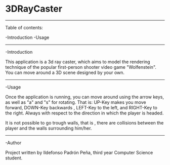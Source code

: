 # 3DRayCaster
---------------------------------------------------------------------------------------------
Table of contents:

-Introduction
-Usage

---------------------------------------------------------------------------------------------
-Introduction

This application is a 3d ray caster, which aims to model the rendering technique 
of the popular first-person shooter video game "Wolfenstein". You can move around 
a 3D scene designed by your own.

---------------------------------------------------------------------------------------------
-Usage

Once the application is running, you can move around using the arrow keys, as well 
as "a" and "s" for rotating. That is: UP-Key makes you move forward, DOWN-Key backwards 
, LEFT-Key to the left, and RIGHT-Key to the right. Always with respect to the direction 
in which the player is headed.

It is not possible to go trough walls, that is , there are collisions between the player and 
the walls surrounding him/her.

---------------------------------------------------------------------------------------------
-Author

Project written by Ildefonso Padrón Peña, third year Computer Science student.
